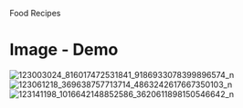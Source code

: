 Food Recipes
# Image - Demo
![123003024_816017472531841_9186933078399896574_n](https://user-images.githubusercontent.com/34298044/97528329-0a3bec00-19e0-11eb-9541-c7118d1d057d.png)
![123061218_369638757713714_4863242617667350103_n](https://user-images.githubusercontent.com/34298044/97694462-2ec5c000-1ad5-11eb-8c29-79acf636303a.png)
![123141198_1016642148852586_3620611898150546642_n](https://user-images.githubusercontent.com/34298044/97694465-308f8380-1ad5-11eb-9830-64f6e0144baf.png)
